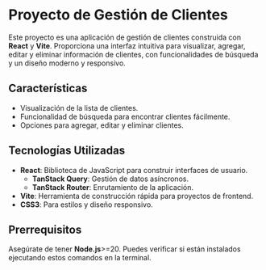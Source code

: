 # Proyecto de Gestión de Clientes

Este proyecto es una aplicación de gestión de clientes construida con **React** y **Vite**. Proporciona una interfaz intuitiva para visualizar, agregar, editar y eliminar información de clientes, con funcionalidades de búsqueda y un diseño moderno y responsivo.

## Características

- Visualización de la lista de clientes.
- Funcionalidad de búsqueda para encontrar clientes fácilmente.
- Opciones para agregar, editar y eliminar clientes.

## Tecnologías Utilizadas

- **React**: Biblioteca de JavaScript para construir interfaces de usuario.
    - **TanStack Query**: Gestión de datos asíncronos.
    - **TanStack Router**: Enrutamiento de la aplicación.
- **Vite**: Herramienta de construcción rápida para proyectos de frontend.
- **CSS3**: Para estilos y diseño responsivo.

## Prerrequisitos

Asegúrate de tener **Node.js**>=20. Puedes verificar si están instalados ejecutando estos comandos en la terminal.
